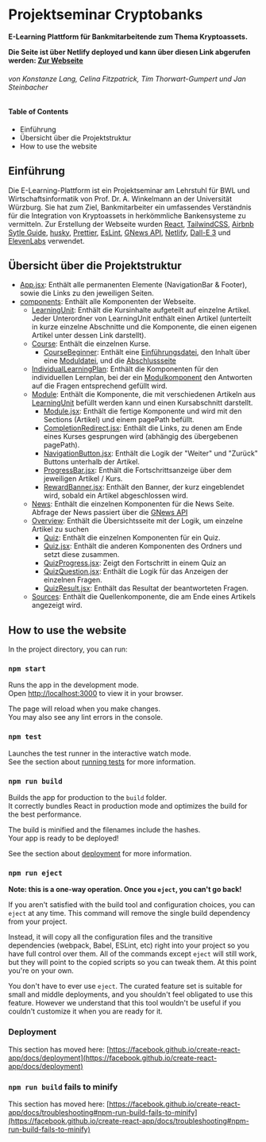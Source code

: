 # Projektseminar Cryptobanks

**E-Learning Plattform für Bankmitarbeitende zum Thema Kryptoassets.**

**Die Seite ist über Netlify deployed und kann über diesen Link abgerufen werden: [Zur Webseite](https://bucolic-stardust-2f7b6f.netlify.app)**

###### von Konstanze Lang, Celina Fitzpatrick, Tim Thorwart-Gumpert und Jan Steinbacher


#### Table of Contents
- Einführung
- Übersicht über die Projektstruktur
- How to use the website





## Einführung
Die E-Learning-Plattform ist ein Projektseminar am Lehrstuhl für BWL und Wirtschaftsinformatik von Prof. Dr. A. Winkelmann an der Universität Würzburg. Sie hat zum Ziel, Bankmitarbeiter ein umfassendes Verständnis für die Integration von Kryptoassets in herkömmliche Bankensysteme zu vermitteln. 
Zur Erstellung der Webseite wurden [React](https://react.dev), [TailwindCSS](https://tailwindcss.com), [Airbnb Sytle Guide](https://airbnb.io/javascript/react/), [husky](https://typicode.github.io/husky/), [Prettier](https://prettier.io), [EsLint](https://eslint.org), [GNews API](https://gnews.io), [Netlify](https://www.netlify.com), [Dall-E 3](https://openai.com/dall-e-3) und [ElevenLabs](https://elevenlabs.io) verwendet.

## Übersicht über die Projektstruktur

- [App.jsx](src/App.jsx): Enthält alle permanenten Elemente (NavigationBar & Footer), sowie die Links zu den jeweiligen Seiten.
- [components](src/components): Enthält alle Komponenten der Webseite.
  - [LearningUnit](src/components/LearningUnit): Enthält die Kursinhalte aufgeteilt auf einzelne Artikel. Jeder Unterordner von LearningUnit enthält einen Artikel (unterteilt in kurze     einzelne Abschnitte und die Komponente, die einen eigenen Artikel unter dessen Link darstellt).
  - [Course](src/components/Course): Enthält die einzelnen Kurse.
    - [CourseBeginner](src/components/Course/CourseBeginner): Enthält eine [Einführungsdatei](src/components/Course/CourseBeginner/CourseBeginnerIntroduction.jsx), den Inhalt über           eine [Moduldatei](src/components/Course/CourseBeginner/CourseBeginnerModule.jsx), und die [Abschlussseite](src/components/Course/CourseBeginner/CourseBeginnerEnd.jsx)
  - [IndividualLearningPlan](src/components/IndividualLearningPlan): Enthält die Komponenten für den individuellen Lernplan, bei der ein [Modulkomponent](src/components/Module) den        Antworten auf die Fragen entsprechend gefüllt wird.
  - [Module](src/components/Module): Enthält die Komponente, die mit verschiedenen Artikeln aus [LearningUnit](src/components/LearningUnit) befüllt werden kann und einen Kursabschnitt     darstellt.
    - [Module.jsx](src/components/Module.jsx): Enthält die fertige Komponente und wird mit den Sections (Artikel) und einem pagePath befüllt.
    - [CompletionRedirect.jsx](src/components/CompletionRedirect.jsx): Enthält die Links, zu denen am Ende eines Kurses gesprungen wird (abhängig des übergebenen pagePath).
    - [NavigationButton.jsx](src/components/NavigationButton.jsx): Enthält die Logik der "Weiter" und "Zurück" Buttons unterhalb der Artikel.
    - [ProgressBar.jsx](src/components/ProgressBar.jsx): Enthält die Fortschrittsanzeige über dem jeweiligen Artikel / Kurs.
    - [RewardBanner.jsx](src/components/RewardBanner.jsx): Enthält den Banner, der kurz eingeblendet wird, sobald ein Artikel abgeschlossen wird.
  - [News](src/components/News): Enthält die einzelnen Komponenten für die News Seite. Abfrage der News passiert über die [GNews API](https://gnews.io)
  - [Overview](src/components/Overview): Enthält die Übersichtsseite mit der Logik, um einzelne Artikel zu suchen
    - [Quiz](src/components/Quiz): Enthält die einzelnen Komponenten für ein Quiz. 
    - [Quiz.jsx](src/components/Quiz/Quiz.jsx): Enthält die anderen Komponenten des Ordners und setzt diese zusammen.
    - [QuizProgress.jsx](src/components/Quiz/QuizProgress.jsx): Zeigt den Fortschritt in einem Quiz an
    - [QuizQuestion.jsx](src/components/Quiz/QuizQuestion.jsx): Enthält die Logik für das Anzeigen der einzelnen Fragen.
    - [QuizResult.jsx](src/components/Quiz/QuizResult.jsx): Enthält das Resultat der beantworteten Fragen.
  - [Sources](src/components/Sources): Enthält die Quellenkomponente, die am Ende eines Artikels angezeigt wird.




## How to use the website

In the project directory, you can run:

### `npm start`

Runs the app in the development mode.\
Open [http://localhost:3000](http://localhost:3000) to view it in your browser.

The page will reload when you make changes.\
You may also see any lint errors in the console.

### `npm test`

Launches the test runner in the interactive watch mode.\
See the section about [running tests](https://facebook.github.io/create-react-app/docs/running-tests) for more information.

### `npm run build`

Builds the app for production to the `build` folder.\
It correctly bundles React in production mode and optimizes the build for the best performance.

The build is minified and the filenames include the hashes.\
Your app is ready to be deployed!

See the section about [deployment](https://facebook.github.io/create-react-app/docs/deployment) for more information.

### `npm run eject`

**Note: this is a one-way operation. Once you `eject`, you can't go back!**

If you aren't satisfied with the build tool and configuration choices, you can `eject` at any time. This command will remove the single build dependency from your project.

Instead, it will copy all the configuration files and the transitive dependencies (webpack, Babel, ESLint, etc) right into your project so you have full control over them. All of the commands except `eject` will still work, but they will point to the copied scripts so you can tweak them. At this point you're on your own.

You don't have to ever use `eject`. The curated feature set is suitable for small and middle deployments, and you shouldn't feel obligated to use this feature. However we understand that this tool wouldn't be useful if you couldn't customize it when you are ready for it.


### Deployment

This section has moved here: [https://facebook.github.io/create-react-app/docs/deployment](https://facebook.github.io/create-react-app/docs/deployment)

### `npm run build` fails to minify

This section has moved here: [https://facebook.github.io/create-react-app/docs/troubleshooting#npm-run-build-fails-to-minify](https://facebook.github.io/create-react-app/docs/troubleshooting#npm-run-build-fails-to-minify)
